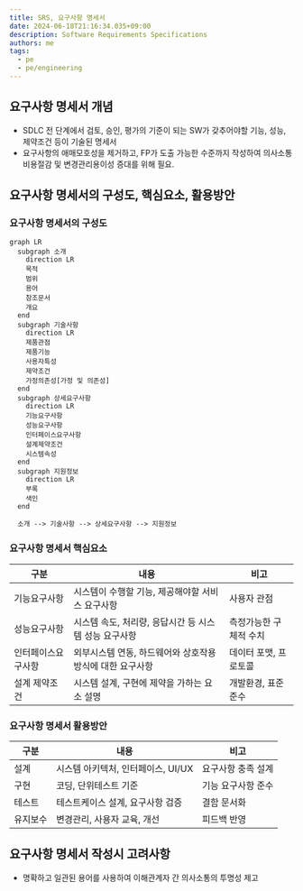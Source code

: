 ```yaml
---
title: SRS, 요구사항 명세서
date: 2024-06-18T21:16:34.035+09:00
description: Software Requirements Specifications
authors: me
tags:
  - pe
  - pe/engineering
---
```


## 요구사항 명세서 개념

- SDLC 전 단계에서 검토, 승인, 평가의 기준이 되는 SW가 갖추어야할 기능, 성능, 제약조건 등이 기술된 명세서
- 요구사항의 애매모호성을 제거하고, FP가 도출 가능한 수준까지 작성하여 의사소통 비용절감 및 변경관리용이성 증대를 위해 필요.

## 요구사항 명세서의 구성도, 핵심요소, 활용방안

### 요구사항 명세서의 구성도

```mermaid
graph LR
  subgraph 소개
    direction LR
    목적
    범위
    용어
    참조문서
    개요
  end
  subgraph 기술사항
    direction LR
    제품관점
    제품기능
    사용자특성
    제약조건
    가정의존성[가정 및 의존성]
  end
  subgraph 상세요구사항
    direction LR
    기능요구사항
    성능요구사항
    인터페이스요구사항
    설계제약조건
    시스템속성
  end
  subgraph 지원정보
    direction LR
    부록
    색인
  end

  소개 --> 기술사항 --> 상세요구사항 --> 지원정보
```

### 요구사항 명세서 핵심요소

| 구분               | 내용                                                      | 비고                   |
| ------------------ | --------------------------------------------------------- | ---------------------- |
| 기능요구사항       | 시스템이 수행할 기능, 제공해야할 서비스 요구사항          | 사용자 관점            |
| 성능요구사항       | 시스템 속도, 처리량, 응답시간 등 시스템 성능 요구사항     | 측정가능한 구체적 수치 |
| 인터페이스요구사항 | 외부시스템 연동, 하드웨어와 상호작용 방식에 대한 요구사항 | 데이터 포맷, 프로토콜  |
| 설계 제약조건      | 시스템 설계, 구현에 제약을 가하는 요소 설명               | 개발환경, 표준 준수    |

### 요구사항 명세서 활용방안

| 구분     | 내용                               | 비고               |
| -------- | ---------------------------------- | ------------------ |
| 설계     | 시스템 아키텍처, 인터페이스, UI/UX | 요구사항 충족 설계 |
| 구현     | 코딩, 단위테스트 기준              | 기능 요구사항 준수 |
| 테스트   | 테스트케이스 설계, 요구사항 검증   | 결함 문서화        |
| 유지보수 | 변경관리, 사용자 교육, 개선        | 피드백 반영        |

## 요구사항 명세서 작성시 고려사항

- 명확하고 일관된 용어를 사용하여 이해관계자 간 의사소통의 투명성 제고
